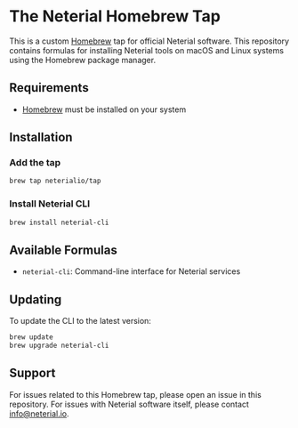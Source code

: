 # The Neterial Homebrew Tap

This is a custom [Homebrew](https://brew.sh/) tap for official Neterial software.
This repository contains formulas for installing Neterial tools on macOS
and Linux systems using the Homebrew package manager.

## Requirements

- [Homebrew](https://brew.sh/) must be installed on your system

## Installation

### Add the tap

```sh
brew tap neterialio/tap
```

### Install Neterial CLI

```sh
brew install neterial-cli
```

## Available Formulas

- `neterial-cli`: Command-line interface for Neterial services

## Updating

To update the CLI to the latest version:

```sh
brew update
brew upgrade neterial-cli
```

## Support

For issues related to this Homebrew tap, please open an issue in this
repository. For issues with Neterial software itself, please contact
[info@neterial.io](mailto:info@neterial.io).


